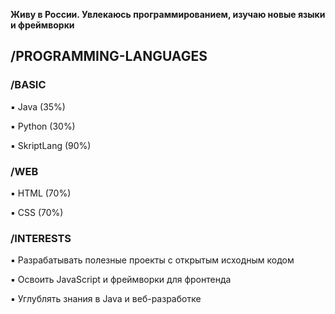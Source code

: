 **Живу в России. Увлекаюсь программированием, изучаю новые языки и фреймворки**

## **/PROGRAMMING-LANGUAGES**

  ### **/BASIC**

▪︎ Java (35%)

▪︎ Python (30%)

▪︎ SkriptLang (90%)

  ### **/WEB**

▪︎ HTML (70%)

▪︎ CSS (70%)

  ### **/INTERESTS**

▪︎ Разрабатывать полезные проекты с открытым исходным кодом

▪︎ Освоить JavaScript и фреймворки для фронтенда

▪︎ Углублять знания в Java и веб-разработке
